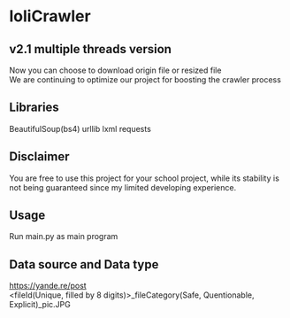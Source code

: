 loliCrawler
====

v2.1 multiple threads version
-------
Now you can choose to download origin file or resized file<br>
We are continuing to optimize our project for boosting the crawler process

Libraries
-------
BeautifulSoup(bs4)
urllib
lxml
requests

Disclaimer
-------
You are free to use this project for your school project, while its stability is not being guaranteed since my limited developing experience.

Usage
-------
Run main.py as main program

Data source and Data type
-------
https://yande.re/post
<br>
&lt;fileId(Unique, filled by 8 digits)&gt;\_fileCategory(Safe, Quentionable, Explicit)\_pic.JPG

